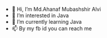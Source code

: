 - 👋 Hi, I’m Md.Ahanaf Mubashshir Alvi
- 👀 I’m interested in Java
- 🌱 I’m currently learning Java
- 📫 By my fb id you can reach me

<!---
alvi20/alvi20 is a ✨ special ✨ repository because its `README.md` (this file) appears on your GitHub profile.
You can click the Preview link to take a look at your changes.
--->

